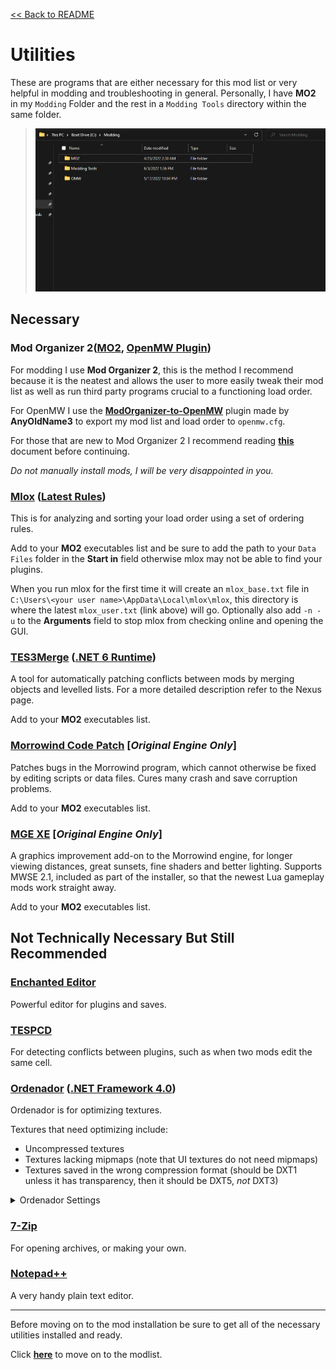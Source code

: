 [<< Back to README](README.md)

# Utilities

These are programs that are either necessary for this mod list or very helpful in modding and troubleshooting in general. Personally, I have **MO2** in my `Modding` Folder and the rest in a `Modding Tools` directory within the same folder.

> ![image](images/moddingDirectory.png)

## Necessary

### Mod Organizer 2([MO2](https://www.nexusmods.com/skyrimspecialedition/mods/6194?tab=files), [OpenMW Plugin](https://www.nexusmods.com/morrowind/mods/45642?tab=files))

For modding I use **Mod Organizer 2**, this is the method I recommend because it is the neatest and allows the user to more easily tweak their mod list as well as run third party programs crucial to a functioning load order. 

For OpenMW I use the [**ModOrganizer-to-OpenMW**](https://www.nexusmods.com/morrowind/mods/45642*) plugin made by **AnyOldName3** to export my mod list and load order to `openmw.cfg`. 

For those that are new to Mod Organizer 2 I recommend reading [**this**](mo2basics.md) document before continuing.

*Do not manually install mods, I will be very disappointed in you.*

### [Mlox](https://github.com/rfuzzo/mlox) ([Latest Rules](https://github.com/DanaePlays/mlox-rules/tree/main))

This is for analyzing and sorting your load order using a set of ordering rules.

Add to your **MO2** executables list and be sure to add the path to your `Data Files` folder in the **Start in** field otherwise mlox may not be able to find your plugins. 

When you run mlox for the first time it will create an `mlox_base.txt` file in `C:\Users\<your user name>\AppData\Local\mlox\mlox`, this directory is where the latest `mlox_user.txt` (link above) will go. Optionally also add `-n -u` to the **Arguments** field to stop mlox from checking online and opening the GUI.

### [TES3Merge](https://www.nexusmods.com/morrowind/mods/46870) ([.NET 6 Runtime](https://dotnet.microsoft.com/en-us/download))

A tool for automatically patching conflicts between mods by merging objects and levelled lists. For a more detailed description refer to the Nexus page.

Add to your **MO2** executables list.

### [Morrowind Code Patch](https://www.nexusmods.com/morrowind/mods/19510) **[*Original Engine Only*]**
Patches bugs in the Morrowind program, which cannot otherwise be fixed by editing scripts or data files. Cures many crash and save corruption problems.

Add to your **MO2** executables list.

### [MGE XE](https://www.nexusmods.com/morrowind/mods/41102) **[*Original Engine Only*]**
A graphics improvement add-on to the Morrowind engine, for longer viewing distances, great sunsets, fine shaders and better lighting. Supports MWSE 2.1, included as part of the installer, so that the newest Lua gameplay mods work straight away.

Add to your **MO2** executables list.

<!--
### [Wrye Mash Polemos Fork](https://www.nexusmods.com/morrowind/mods/45439) 

**Wrye Mash** is another mod manager, made specifically for Morrowind, but we won't be using it to manage mods with this list, instead it will be used to merge levelled lists. Install location is irrelevant, as you will tell **Wrye Mash** where to find your Morrowind directory during the installation process. Make sure you download the beta 6 version and, if you're on the original engine, enable the 1024 max plugin limit in the advanced settings.

Add to your **MO2** executables list.
-->
## Not Technically Necessary But Still Recommended

### [Enchanted Editor](https://mw.modhistory.com/download-95-1662)
Powerful editor for plugins and saves.

### [TESPCD](https://mw.modhistory.com/download-95-5283)
For detecting conflicts between plugins, such as when two mods edit the same cell.

### [Ordenador](https://www.nexusmods.com/newvegas/mods/46074?tab=description) ([.NET Framework 4.0](http://www.microsoft.com/download/en/details.aspx?id=17718))
Ordenador is for optimizing textures. 

Textures that need optimizing include:
- Uncompressed textures
- Textures lacking mipmaps (note that UI textures do not need mipmaps)
- Textures saved in the wrong compression format (should be DXT1 unless it has transparency, then it should be DXT5, *not* DXT3)

<details> <summary>Ordenador Settings</summary>

> ![ordenadorsettings](images/ordenadorSettings.png)

</details>

### [7-Zip](https://www.7-zip.org/)
For opening archives, or making your own.

### [Notepad++](https://notepad-plus-plus.org/downloads/v7.9.5/)
A very handy plain text editor.

----
Before moving on to the mod installation be sure to get all of the necessary utilities installed and ready.

Click [**here**](modlist.md) to move on to the modlist.
<!--
for the full 300+ mod modlist.

Click [**here**](modlistbareminimum.md) for just the necessities.


# Before We Start... Again


-->
